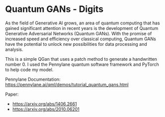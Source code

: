 # Quantum GANs - Digits

As the field of Generative AI grows, an area of quantum computing that has gained significant attention in recent years is the development of Quantum Generative Adversarial Networks (Quantum GANs). With the promise of increased speed and efficiency over classical computing, Quantum GANs have the potential to unlock new possibilities for data processing and analysis.

This is a simple QGan that uses a patch method to generate a handwritten number 0. I used the Pennylane quantum software framework and PyTorch to help code my model.

Pennylane Documentation: https://pennylane.ai/qml/demos/tutorial_quantum_gans.html

Paper: 
* https://arxiv.org/abs/1406.2661
* https://arxiv.org/abs/2010.06201
